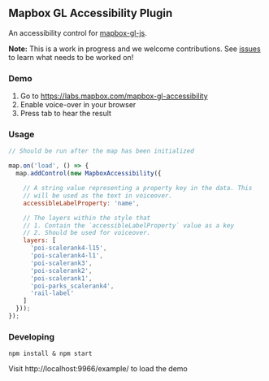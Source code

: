 Mapbox GL Accessibility Plugin
---

An accessibility control for [mapbox-gl-js](https://github.com/mapbox/mapbox-gl-js).

__Note:__ This is a work in progress and we welcome contributions. See [issues](https://github.com/mapbox/mapbox-gl-accessibility/issues) to learn what needs to be worked on!

### Demo

1. Go to https://labs.mapbox.com/mapbox-gl-accessibility 
2. Enable voice-over in your browser
3. Press tab to hear the result

### Usage

```js
// Should be run after the map has been initialized

map.on('load', () => {
  map.addControl(new MapboxAccessibility({

    // A string value representing a property key in the data. This 
    // will be used as the text in voiceover.
    accessibleLabelProperty: 'name',

    // The layers within the style that
    // 1. Contain the `accessibleLabelProperty` value as a key
    // 2. Should be used for voiceover.
    layers: [
      'poi-scalerank4-l15',
      'poi-scalerank4-l1',
      'poi-scalerank3',
      'poi-scalerank2',
      'poi-scalerank1',
      'poi-parks_scalerank4',
      'rail-label'
    ]
  }));
});
```

### Developing

    npm install & npm start

Visit http://localhost:9966/example/ to load the demo
